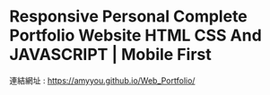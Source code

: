 # Responsive Personal Complete Portfolio Website HTML CSS And JAVASCRIPT | Mobile First
連結網址 : https://amyyou.github.io/Web_Portfolio/


